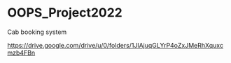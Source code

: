 # OOPS_Project2022
Cab booking system

https://drive.google.com/drive/u/0/folders/1JlAjuqGLYrP4oZxJMeRhXquxcmzb4FBn
